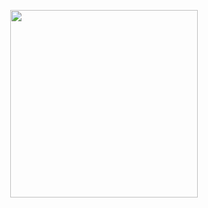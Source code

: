 <p align="center">
    <img width="300" src="https://reifhel.github.io/Upside-down-frontend/assets/images/banner/logo.svg">
</p>